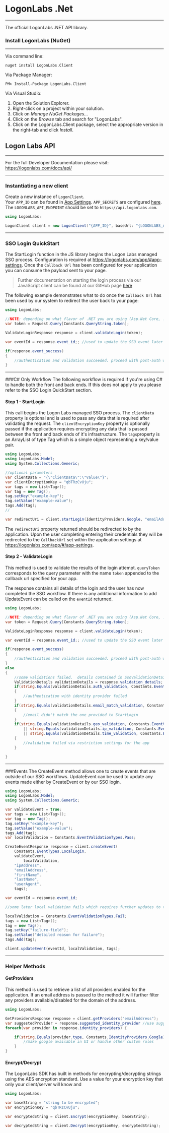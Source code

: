 # LogonLabs .Net
---
The official LogonLabs .NET API library.

### Install LogonLabs (NuGet)
---
Via command line:

	nuget install LogonLabs.Client

Via Package Manager:

	PM> Install-Package LogonLabs.Client

Via Visual Studio:

1. Open the Solution Explorer.
2. Right-click on a project within your solution.
3. Click on *Manage NuGet Packages...*
4. Click on the *Browse* tab and search for "LogonLabs".
5. Click on the LogonLabs.Client package, select the appropriate version in the right-tab and click *Install*.

## Logon Labs API
---
For the full Developer Documentation please visit: https://logonlabs.com/docs/api/

---
### Instantiating a new client

Create a new instance of `LogonClient`.  
Your `APP_ID` can be found in [App Settings](https://logonlabs.com/app/#/app-settings).
`APP_SECRETS` are configured [here](https://logonlabs.com/app/#/app-secrets).
The `LOGONLABS_API_ENDPOINT` should be set to `https://api.logonlabs.com`.
```csharp
using LogonLabs;

LogonClient client = new LogonClient("{APP_ID}", baseUrl: "{LOGONLABS_API_ENDPOINT}", appSecret: "{APP_SECRET}");
```
---
### SSO Login QuickStart

The StartLogin function in the JS library begins the Logon Labs managed SSO process.  Configuration is required at https://logonlabs.com/app/#app-settings.  Once the `Callback Url` has been configured for your application you can consume the payload sent to your page.

>Further documentation on starting the login process via our JavaScript client can be found at our GitHub page [here](https://github.com/logonlabs/logonlabs-js)

The following example demonstrates what to do once the `Callback Url` has been used by our system to redirect the user back to your page:

```csharp
using LogonLabs;

//NOTE: depending on what flavor of .NET you are using (Asp.Net Core, .NET Framework), this could be slightly different
var token = Request.Query[Constants.QueryString.token];

ValidateLoginResponse response = client.validateLogin(token);

var eventId = response.event_id;; //used to update the SSO event later via UpdateEvent

if(response.event_success) 
{
    //authentication and validation succeeded. proceed with post-auth workflows for your system
}

```
---
###C# Only Workflow
The following workflow is required if you're using C# to handle both the front and back ends.  If this does not apply to you please refer to the SSO Login QuickStart section.
#### Step 1 - StartLogin
This call begins the Logon Labs managed SSO process.  The `clientData` property is optional and is used to pass any data that is required after validating the request.  The `clientEncryptionKey` property is optionally passed if the application requires encrypting any data that is passed between the front and back ends of it's infrastructure. The `tags`property is an ArrayList of type Tag which is a simple object representing a key/value pair.

```csharp
using LogonLabs;
using LogonLabs.Model;
using System.Collections.Generic;

//optional parameters
var clientData = "{\"ClientData\":\"Value\"}";
var clientEncryptionKey = "qbTRzCvUju";
var tags = new List<Tag>();
var tag = new Tag();
tag.setKey("example-key");
tag.setValue("example-value");
tags.Add(tag);
//

var redirectUri = client.startLogin(IdentityProviders.Google, "emailAddress", clientData, clientEncryptionKey, tags);
```
The `redirectUri` property returned should be redirected to by the application.  Upon the user completing entering their credentials they will be redirected to the `CallbackUrl` set within the application settings at https://logonlabs.com/app/#/app-settings.
&nbsp;
#### Step 2 - ValidateLogin
This method is used to validate the results of the login attempt.  `queryToken` corresponds to the query parameter with the name `token` appended to the callback url specified for your app.

The response contains all details of the login and the user has now completed the SSO workflow.  If there is any additional information to add UpdateEvent can be called on the `eventId` returned.
```csharp
using LogonLabs;

//NOTE: depending on what flavor of .NET you are using (Asp.Net Core, .NET Framework), this could be slightly different
var token = Request.Query[Constants.QueryString.token];

ValidateLoginResponse response = client.validateLogin(token);

var eventId = response.event_id;; //used to update the SSO event later via UpdateEvent

if(response.event_success) 
{
    //authentication and validation succeeded. proceed with post-auth workflows for your system 
}
else 
{
    //some validations failed.  details contained in SsoValidationDetails object.
    ValidationDetails validationDetails = response.validation_details;
    if(string.Equals(validationDetails.auth_validation, Constants.EventValidationTypes.Fail) 
    {
		//authentication with identity provider failed
    }
    if(string.Equals(validationDetails.email_match_validation, Constants.EventValidationTypes.Fail) 
    {
        //email didn't match the one provided to StartLogin
    }
    if(string.Equals(validationDetails.geo_validation, Constants.EventValidationTypes.Fail) 
        || string.Equals(validationDetails.ip_validation, Constants.EventValidationTypes.Fail)
        || string.Equals(validationDetails.time_validation, Constants.EventValidationTypes.Fail)) 
    {
        //validation failed via restriction settings for the app
    }

}

```
---
###Events
The CreateEvent method allows one to create events that are outside of our SSO workflows.  UpdateEvent can be used to update any events made either by CreateEvent or by our SSO login.
```csharp
using LogonLabs;
using LogonLabs.Model;
using System.Collections.Generic;

var validateEvent = true;
var tags = new List<Tag>();
var tag = new Tag();
tag.setKey("example-key");
tag.setValue("example-value");
tags.Add(tag);
var localValidation = Constants.EventValidationTypes.Pass;

CreateEventResponse response = client.createEvent(
	Constants.EventTypes.LocalLogin, 
	validateEvent, 
        localValidation, 
	"ipAddress", 
	"emailAddress", 
	"firstName",
	"lastName",
	"userAgent",
	tags);

var eventId = response.event_id;

//some later local validation fails which requires further updates to the event...

localValidation = Constants.EventValidationTypes.Fail;
tags = new List<Tag>();
tag = new Tag();
tag.setKey("failure-field");
tag.setValue("detailed reason for failure");
tags.Add(tag);

client.updateEvent(eventId, localValidation, tags);
```

---
### Helper Methods
#### GetProviders
This method is used to retrieve a list of all providers enabled for the application.
If an email address is passed to the method it will further filter any providers available/disabled for the domain of the address.
```csharp
using LogonLabs;

GetProvidersResponse response = client.getProviders("emailAddress");
var suggestedProvider = response.suggested_identity_provider //use suggested provider in UI
foreach(var provider in response.identity_providers) {

    if(string.Equals(provider.type, Constants.IdentityProviders.Google)) {
        //make google available in UI or handle other custom rules
    }
}
```

#### Encrypt/Decrypt
The LogonLabs SDK has built in methods for encrypting/decrypting strings using the AES encryption standard.  Use a value for your encryption key that only your client/server will know and 
```csharp
using LogonLabs;

var baseString = "string to be encrypted";
var encryptionKey = "qbTRzCvUju";

var encryptedString = client.Encrypt(encryptionKey, baseString);

var decryptedString = client.Decrypt(encryptionKey, encryptedString);
```